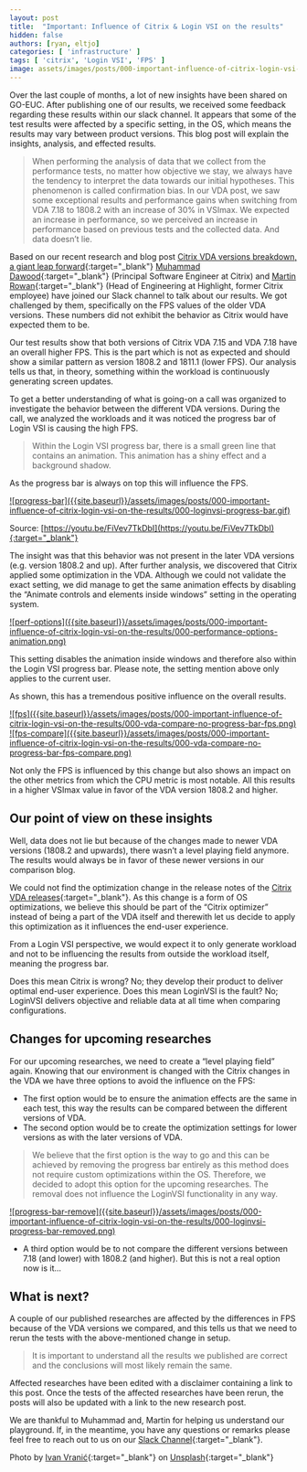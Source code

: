 ```yaml
---
layout: post
title:  "Important: Influence of Citrix & Login VSI on the results"
hidden: false
authors: [ryan, eltjo]
categories: [ 'infrastructure' ]
tags: [ 'citrix', 'Login VSI', 'FPS' ]
image: assets/images/posts/000-important-influence-of-citrix-login-vsi-on-the-results/000-influence-citrix-loginvsi-feature-image.png
---
```

Over the last couple of months, a lot of new insights have been shared on GO-EUC. After publishing one of our results, we received some feedback regarding these results within our slack channel. It appears that some of the test results were affected by a specific setting, in the OS, which means the results may vary between product versions. This blog post will explain the insights, analysis, and effected results.

> When performing the analysis of data that we collect from the performance tests, no matter how objective we stay, we always have the tendency to interpret the data towards our initial hypotheses. This phenomenon is called confirmation bias. In our VDA post, we saw some exceptional results and performance gains when switching from VDA 7.18 to 1808.2 with an increase of 30% in VSImax. We expected an increase in performance, so we perceived an increase in performance based on previous tests and the collected data. And data doesn’t lie.

Based on our recent research and blog post [Citrix VDA versions breakdown, a giant leap forward]({{site.baseurl}}/citrix-vda-versions-breakdown-a-giant-leap-forward){:target="_blank"} [Muhammad Dawood](https://www.linkedin.com/in/muhammad-dawood){:target="_blank"} (Principal Software Engineer at Citrix) and [Martin Rowan](https://www.linkedin.com/in/martinrowan){:target="_blank"} (Head of Engineering at Highlight, former Citrix employee) have joined our Slack channel to talk about our results. We got challenged by them, specifically on the FPS values of the older VDA versions. These numbers did not exhibit the behavior as Citrix would have expected them to be.

Our test results show that both versions of Citrix VDA 7.15 and VDA 7.18 have an overall higher FPS. This is the part which is not as expected and should show a similar pattern as version 1808.2 and 1811.1 (lower FPS). Our analysis tells us that, in theory, something within the workload is continuously generating screen updates.

To get a better understanding of what is going-on a call was organized to investigate the behavior between the different VDA versions. During the call, we analyzed the workloads and it was noticed the progress bar of Login VSI is causing the high FPS.

> Within the Login VSI progress bar, there is a small green line that contains an animation. This animation has a shiny effect and a background shadow.

As the progress bar is always on top this will influence the FPS.

<div align="center">


</div>

<a href="{{site.baseurl}}/assets/images/posts/000-important-influence-of-citrix-login-vsi-on-the-results/000-loginvsi-progress-bar.gif" data-lightbox="progress-bar">
![progress-bar]({{site.baseurl}}/assets/images/posts/000-important-influence-of-citrix-login-vsi-on-the-results/000-loginvsi-progress-bar.gif)
</a>



Source: [https://youtu.be/FiVev7TkDbI](https://youtu.be/FiVev7TkDbI){:target="_blank"}

The insight was that this behavior was not present in the later VDA versions (e.g. version 1808.2 and up). After further analysis, we discovered that Citrix applied some optimization in the VDA. Although we could not validate the exact setting, we did manage to get the same animation effects by disabling the “Animate controls and elements inside windows” setting in the operating system.

<a href="{{site.baseurl}}/assets/images/posts/000-important-influence-of-citrix-login-vsi-on-the-results/000-performance-options-animation.png" data-lightbox="perf-options">
![perf-options]({{site.baseurl}}/assets/images/posts/000-important-influence-of-citrix-login-vsi-on-the-results/000-performance-options-animation.png)
</a>

This setting disables the animation inside windows and therefore also within the Login VSI progress bar. Please note, the setting mention above only applies to the current user.

As shown, this has a tremendous positive influence on the overall results.

<a href="{{site.baseurl}}/assets/images/posts/000-important-influence-of-citrix-login-vsi-on-the-results/000-vda-compare-no-progress-bar-fps.png" data-lightbox="fps">
![fps]({{site.baseurl}}/assets/images/posts/000-important-influence-of-citrix-login-vsi-on-the-results/000-vda-compare-no-progress-bar-fps.png)
</a>

<a href="{{site.baseurl}}/assets/images/posts/000-important-influence-of-citrix-login-vsi-on-the-results/000-vda-compare-no-progress-bar-fps-compare.png" data-lightbox="fps-compare">
![fps-compare]({{site.baseurl}}/assets/images/posts/000-important-influence-of-citrix-login-vsi-on-the-results/000-vda-compare-no-progress-bar-fps-compare.png)
</a>

Not only the FPS is influenced by this change but also shows an impact on the other metrics from which the CPU metric is most notable. All this results in a higher VSImax value in favor of the VDA version 1808.2 and higher.

## Our point of view on these insights
Well, data does not lie but because of the changes made to newer VDA versions (1808.2 and upwards), there wasn’t a level playing field anymore. The results would always be in favor of these newer versions in our comparison blog.

We could not find the optimization change in the release notes of the [Citrix VDA releases](https://docs.citrix.com/en-us/citrix-virtual-apps-desktops/1808/whats-new.html){:target="_blank"}. As this change is a form of OS optimizations, we believe this should be part of the “Citrix optimizer” instead of being a part of the VDA itself and therewith let us decide to apply this optimization as it influences the end-user experience.

From a Login VSI perspective, we would expect it to only generate workload and not to be influencing the results from outside the workload itself, meaning the progress bar.

Does this mean Citrix is wrong? No; they develop their product to deliver optimal end-user experience.  Does this mean LoginVSI is the fault? No; LoginVSI delivers objective and reliable data at all time when comparing configurations.

## Changes for upcoming researches
For our upcoming researches, we need to create a “level playing field” again. Knowing that our environment is changed with the Citrix changes in the VDA we have three options to avoid the influence on the FPS:

  * The first option would be to ensure the animation effects are the same in each test, this way the results can be compared between the different versions of VDA.
  * The second option would be to create the optimization settings for lower versions as with the later versions of VDA.

> We believe that the first option is the way to go and this can be achieved by removing the progress bar entirely as this method does not require custom optimizations within the OS. Therefore, we decided to adopt this option for the upcoming researches. The removal does not influence the LoginVSI functionality in any way.

<a href="{{site.baseurl}}/assets/images/posts/000-important-influence-of-citrix-login-vsi-on-the-results/000-loginvsi-progress-bar-removed.png" data-lightbox="progress-bar-remove">
![progress-bar-remove]({{site.baseurl}}/assets/images/posts/000-important-influence-of-citrix-login-vsi-on-the-results/000-loginvsi-progress-bar-removed.png)
</a>

  * A third option would be to not compare the different versions between 7.18 (and lower) with 1808.2 (and higher). But this is not a real option now is it...

## What is next?
A couple of our published researches are affected by the differences in FPS because of the VDA versions we compared, and this tells us that we need to rerun the tests with the above-mentioned change in setup.

> It is important to understand all the results we published are correct and the conclusions will most likely remain the same.

Affected researches have been edited with a disclaimer containing a link to this post. Once the tests of the affected researches have been rerun, the posts will also be updated with a link to the new research post.

We are thankful to Muhammad and, Martin for helping us understand our playground. If, in the meantime, you have any questions or remarks please feel free to reach out to us on our [Slack Channel](https://{{site.title}}.slack.com){:target="_blank"}.

Photo by [Ivan Vranić](https://unsplash.com/photos/j9-2LIZ2_Rc?utm_source=unsplash&utm_medium=referral&utm_content=creditCopyText){:target="_blank"} on [Unsplash](https://unsplash.com/search/photos/broken?utm_source=unsplash&utm_medium=referral&utm_content=creditCopyText){:target="_blank"}
